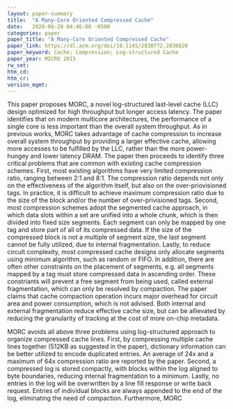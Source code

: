 ```yaml
---
layout: paper-summary
title:  "A Many-Core Oriented Compressed Cache"
date:   2020-06-28 04:46:00 -0500
categories: paper
paper_title: "A Many-Core Oriented Compressed Cache"
paper_link: https://dl.acm.org/doi/10.1145/2830772.2830828
paper_keyword: Cache; Compression; Log-structured Cache
paper_year: MICRO 2015
rw_set:
htm_cd:
htm_cr:
version_mgmt:
---
```


This paper proposes MORC, a novel log-structured last-level cache (LLC) design optimized for high throughput but longer
access latency. The paper identifies that on modern multicore architectures, the performance of a single core is less
important than the overall system throughput. As in previous works, MORC takes advantage of cache compression to increase
overall system throughput by providing a larger effective cache, allowing more accesses to be fulfilled by the LLC,
rather than the more power-hungey and lower latency DRAM.
The paper then proceeds to identify three critical problems that are common with existing cache compression schemes.
First, most existing algorithms have very limited compression ratio, ranging between 2:1 and 8:1. The compression ratio
depends not only on the effectiveness of the algorithm itself, but also on the over-priovisioned tags. In practice, it is 
difficult to achieve maximum compression ratio due to the size of the block and/or the number of over-privisioned tags.
Second, most compression schemes adopt the segmented cache approach, in which data slots within a set are unified into 
a whole chunk, which is then divided into fixed size segments. Each segment can only be mapped by one tag and store 
part of all of its compressed data. If the size of the compressed block is not a multiple of segment size, the last segment
cannot be fully utilized, due to internal fragmentation. 
Lastly, to reduce circult complexity, most compressed cache designs only allocate segments using minimum algorithm, such
as random or FIFO. In addition, there are often other constraints on the placement of segments, e.g. all segments mapped
by a tag must store compressed data in ascending order. These constriants will prevent a free segment from being used,
called external fragmentation, which can only be resolved by compaction. The paper claims that cache compaction operation 
incurs major overhead for circuit area and power consumption, which is not advised.
Both internal and external fragmentation reduce effective cache size, but can be allievated by reducing the granularity 
of tracking at the cost of more on-chip metadata.

MORC avoids all above three problems using log-structured approach to organize compressed cache lines. 
First, by compressing multiple cache lines together (512KB as suggested in the paper), dictionary information can be 
better utilized to encode duplicated entries. An average of 24x and a maximum of 64x compression ratio are reported by 
the paper. Second, a compressed log is stored compactly, with blocks within the log aligned to byte boundaries, reducing
internal fragmentation to a minimum.
Lastly, no entries in the log will be overwritten by a line fill response or write back request. Entries of individual
blocks are always appended to the end of the log, eliminating the need of compaction. 
Furthermore, MORC




